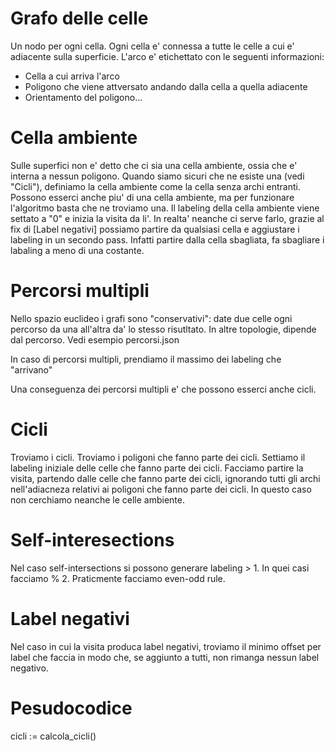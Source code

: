 # Grafo delle celle
Un nodo per ogni cella. Ogni cella e' connessa a tutte le celle a cui e' adiacente sulla superficie.
L'arco e' etichettato con le seguenti informazioni:
- Cella a cui arriva l'arco
- Poligono che viene attversato andando dalla cella a quella adiacente
- Orientamento del poligono...

# Cella ambiente
Sulle superfici non e' detto che ci sia una cella ambiente, ossia che e' interna a nessun poligono.
Quando siamo sicuri che ne esiste una (vedi "Cicli"), definiamo la cella ambiente come la cella 
senza archi entranti. Possono esserci anche piu' di una cella ambiente, ma per funzionare l'algoritmo
basta che ne troviamo una. Il labeling della cella ambiente viene settato a "0" e inizia la visita
da li'. In realta' neanche ci serve farlo, grazie al fix di [Label negativi] possiamo partire da qualsiasi
cella e aggiustare i labeling in un secondo pass. Infatti partire dalla cella sbagliata, fa sbagliare
i labaling a meno di una costante. 

# Percorsi multipli
Nello spazio euclideo i grafi sono "conservativi": date due celle ogni percorso da una all'altra da' lo stesso risutltato. In altre topologie, dipende dal percorso. Vedi esempio percorsi.json

In caso di percorsi multipli, prendiamo il massimo dei labeling che "arrivano"

Una conseguenza dei percorsi multipli e' che possono esserci anche cicli.

# Cicli
Troviamo i cicli. Troviamo i poligoni che fanno parte dei cicli. Settiamo il labeling iniziale
delle celle che fanno parte dei cicli. Facciamo partire la visita, partendo dalle celle che fanno
parte dei cicli, ignorando tutti gli archi nell'adiacneza relativi ai poligoni che fanno parte dei
cicli. In questo caso non cerchiamo neanche le celle ambiente.


# Self-interesections
Nel caso self-intersections si possono generare labeling > 1. In quei casi facciamo % 2.
Praticmente facciamo even-odd rule.

# Label negativi
Nel caso in cui la visita produca label negativi, troviamo il minimo offset per label che faccia in 
modo che, se aggiunto a tutti, non rimanga nessun label negativo.


# Pesudocodice
cicli := calcola_cicli()